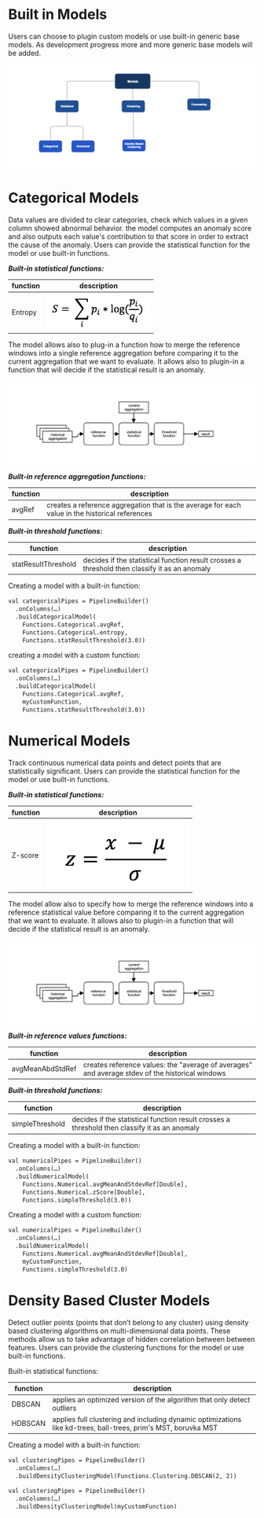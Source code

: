 <!--
 Copyright 2019 PayPal Inc

  Licensed under the Apache License, Version 2.0 (the "License");
  you may not use this file except in compliance with the License.
  You may obtain a copy of the License at

      http://www.apache.org/licenses/LICENSE-2.0

  Unless required by applicable law or agreed to in writing, software
  distributed under the License is distributed on an "AS IS" BASIS,
  WITHOUT WARRANTIES OR CONDITIONS OF ANY KIND, either express or implied.
  See the License for the specific language governing permissions and
  limitations under the License.
-->

# Built in Models

Users can choose to plugin custom models or use built-in generic base models. As development progress more and more generic base models will be added.

![builtin](images/modelList.png)

# Categorical Models

Data values are divided to clear categories, check which values in a given column showed abnormal behavior. the model computes an anomaly score and also outputs each value's contribution to that score in order to extract the cause of the anomaly.
Users can provide the statistical function for the model or use built-in functions.

___Built-in statistical functions:___

|function|description|
|--------|-----------|
|Entropy|![sum](images/sumfn.png)|

The model allows also to plug-in a function how to merge the reference windows into a single reference aggregation before comparing it to the current aggregation that we want to evaluate. It allows also to plugin-in a function that will decide if the statistical result is an anomaly.

![fnflow](images/fnflow.png)

___Built-in reference aggregation functions:___

|function|description|
|--------|-----------|
|avgRef|creates a reference aggregation that is the average for each value in the historical references|

___Built-in threshold functions:___

|function|description|
|--------|-----------|
|statResultThreshold|decides if the statistical function result crosses a threshold then classify it as an anomaly|

Creating a model with a built-in function:

```
val categoricalPipes = PipelineBuilder()
  .onColumns(…)
  .buildCategoricalModel(
    Functions.Categorical.avgRef,
    Functions.Categorical.entropy,
    Functions.statResultThreshold(3.0))
```

creating a model with a custom function:

```
val categoricalPipes = PipelineBuilder()
  .onColumns(…)
  .buildCategoricalModel(
    Functions.Categorical.avgRef,
    myCustomFunction,
    Functions.statResultThreshold(3.0))
```
# Numerical Models

Track continuous numerical data points and detect points that are statistically significant.
Users can provide the statistical function for the model or use built-in functions.

___Built-in statistical functions:___

|function|description|
|--------|-----------|
|Z-score|![zscore](images/zfn.png)|

The model allow also to specify how to merge the reference windows into a reference statistical value before comparing it to the current aggregation that we want to evaluate. It allows also to plugin-in a function that will decide if the statistical result is an anomaly.

![fnflow](images/fnflow.png)

___Built-in reference values functions:___

|function|description|
|--------|-----------|
|avgMeanAbdStdRef|creates reference values: the "average of averages" and average stdev of the historical windows|

___Built-in threshold functions:___

|function|description|
|--------|-----------|
|simpleThreshold|decides if the statistical function result crosses a threshold then classify it as an anomaly|

Creating a model with a built-in function:

```
val numericalPipes = PipelineBuilder()
  .onColumns(…)
  .buildNumericalModel(
    Functions.Numerical.avgMeanAndStdevRef[Double],
    Functions.Numerical.zScore[Double],
    Functions.simpleThreshold(3.0))
```
	
Creating a model with a custom function:

```
val numericalPipes = PipelineBuilder()
  .onColumns(…)
  .buildNumericalModel(
    Functions.Numerical.avgMeanAndStdevRef[Double],
    myCustomFunction,
    Functions.simpleThreshold(3.0)
```

# Density Based Cluster Models

Detect outlier points (points that don’t belong to any cluster) using density based clustering algorithms on multi-dimensional data points. These methods allow us to take advantage of hidden correlation between between features.
Users can provide the clustering functions for the model or use built-in functions.

Built-in statistical functions:

|function|description|
|--------|-----------|
|DBSCAN|applies an optimized version of the algorithm that only detect outliers|
|HDBSCAN|applies full clustering and including dynamic optimizations like kd-trees, ball-trees, prim's MST, boruvka MST|

Creating a model with a built-in function:

```
val clusteringPipes = PipelineBuilder()
  .onColumns(…)
  .buildDensityClusteringModel(Functions.Clustering.DBSCAN(2, 2))
```

```
val clusteringPipes = PipelineBuilder()
  .onColumns(…)
  .buildDensityClusteringModel(myCustomFunction)
```

